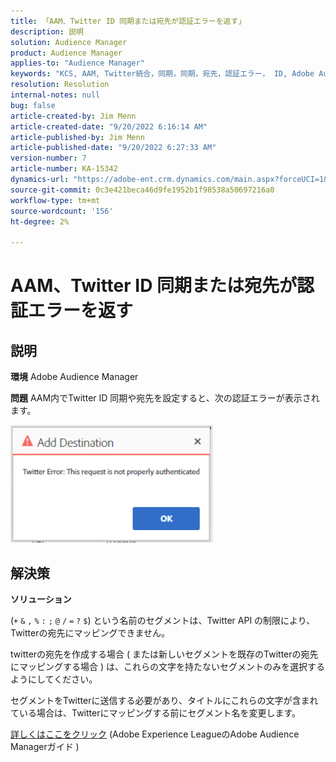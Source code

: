 ```yaml
---
title: 「AAM、Twitter ID 同期または宛先が認証エラーを返す」
description: 説明
solution: Audience Manager
product: Audience Manager
applies-to: "Audience Manager"
keywords: "KCS, AAM, Twitter統合，同期，同期，宛先，認証エラー， ID, Adobe Audience Manager"
resolution: Resolution
internal-notes: null
bug: false
article-created-by: Jim Menn
article-created-date: "9/20/2022 6:16:14 AM"
article-published-by: Jim Menn
article-published-date: "9/20/2022 6:27:33 AM"
version-number: 7
article-number: KA-15342
dynamics-url: "https://adobe-ent.crm.dynamics.com/main.aspx?forceUCI=1&pagetype=entityrecord&etn=knowledgearticle&id=dddc48b9-ab38-ed11-9db1-0022480866ad"
source-git-commit: 0c3e421beca46d9fe1952b1f98538a50697216a0
workflow-type: tm+mt
source-wordcount: '156'
ht-degree: 2%

---
```


# AAM、Twitter ID 同期または宛先が認証エラーを返す

## 説明


<b>環境</b>
Adobe Audience Manager

<b>問題</b>
AAM内でTwitter ID 同期や宛先を設定すると、次の認証エラーが表示されます。

![](assets/___dedc48b9-ab38-ed11-9db1-0022480866ad___.png)


## 解決策


<b>ソリューション</b>

(`+` `&` `,` `%` `:` `;` `@` `/` `=` `?` `$`) という名前のセグメントは、Twitter API の制限により、Twitterの宛先にマッピングできません。

twitterの宛先を作成する場合 ( または新しいセグメントを既存のTwitterの宛先にマッピングする場合 ) は、これらの文字を持たないセグメントのみを選択するようにしてください。

セグメントをTwitterに送信する必要があり、タイトルにこれらの文字が含まれている場合は、Twitterにマッピングする前にセグメント名を変更します。

[詳しくはここをクリック](https://experienceleague.adobe.com/docs/audience-manager/user-guide/features/destinations/device-based/twitter-tailored-audiences.html?lang=en#segment-mapping-considerations) (Adobe Experience LeagueのAdobe Audience Managerガイド )
